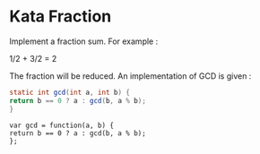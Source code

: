 # Kata Fraction

Implement a fraction sum. For example :

1/2 + 3/2 = 2

The fraction will be reduced. An implementation of GCD is given :

```Java
static int gcd(int a, int b) {
return b == 0 ? a : gcd(b, a % b);
}
```

```JS
var gcd = function(a, b) {
return b == 0 ? a : gcd(b, a % b);
};
```